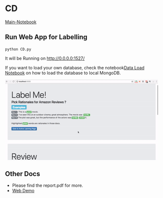 # CD

[Main-Notebook](notebook/IML-Project-Final.ipynb)

## Run Web App for Labelling
`python CD.py`

It will be Running on http://0.0.0.0:1527/  

If you want to load your own database, check the notebook[Data Load Notebook](data-load-mongodb.ipynb) on how to load the database to local MongoDB. 

<img src="webui-ver1.gif"/>




## Other Docs
- Please find the report.pdf for more.
- [Web Demo](demo.mov)
